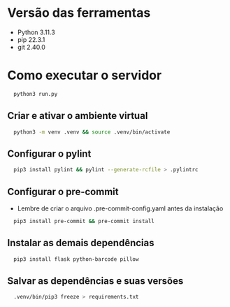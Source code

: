 # Versão das ferramentas

- Python 3.11.3
- pip 22.3.1
- git 2.40.0

# Como executar o servidor

```bash
  python3 run.py
```

## Criar e ativar o ambiente virtual

```bash
  python3 -m venv .venv && source .venv/bin/activate
```

## Configurar o pylint

```bash
  pip3 install pylint && pylint --generate-rcfile > .pylintrc
```

## Configurar o pre-commit

- Lembre de criar o arquivo .pre-commit-config.yaml antes da instalação

```bash
  pip3 install pre-commit && pre-commit install
```

## Instalar as demais dependências

```bash
  pip3 install flask python-barcode pillow 
```

## Salvar as dependências e suas versões

```bash
  .venv/bin/pip3 freeze > requirements.txt
```
